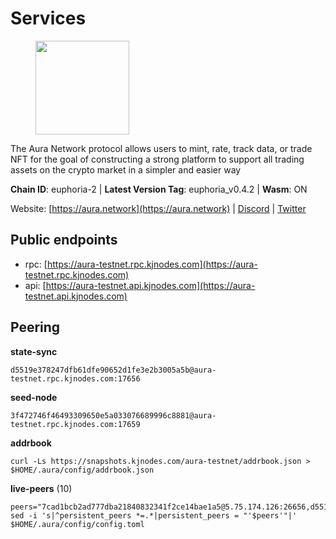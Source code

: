 # Services

<figure><img src="https://raw.githubusercontent.com/kj89/testnet_manuals/main/pingpub/logos/aura.png" width="150" alt=""><figcaption></figcaption></figure>

The Aura Network protocol allows users to mint, rate, track data,  or trade NFT for the goal of constructing a strong platform to  support all trading assets on the crypto market in a simpler and easier way

**Chain ID**: euphoria-2 | **Latest Version Tag**: euphoria_v0.4.2 | **Wasm**: ON

Website: [https://aura.network](https://aura.network) | [Discord](https://discord.gg/hpvF5QcWRf) | [Twitter](https://twitter.com/AuraNetworkHQ)


## Public endpoints

* rpc: [https://aura-testnet.rpc.kjnodes.com](https://aura-testnet.rpc.kjnodes.com)
* api: [https://aura-testnet.api.kjnodes.com](https://aura-testnet.api.kjnodes.com)

## Peering

**state-sync**

```
d5519e378247dfb61dfe90652d1fe3e2b3005a5b@aura-testnet.rpc.kjnodes.com:17656
```

**seed-node**

```
3f472746f46493309650e5a033076689996c8881@aura-testnet.rpc.kjnodes.com:17659
```

**addrbook**
```
curl -Ls https://snapshots.kjnodes.com/aura-testnet/addrbook.json > $HOME/.aura/config/addrbook.json
```

**live-peers** (10)
```
peers="7cad1bcb2ad777dba21840832341f2ce14bae1a5@5.75.174.126:26656,d5519e378247dfb61dfe90652d1fe3e2b3005a5b@65.109.68.190:17656,b2394ad608075aa405cdf4ab55e36376d93f7b1d@65.108.206.118:56656,5b2758dfcbcbc19b9a0ee04c09008b67c98cd7d9@162.244.35.40:24656,2e1407476ad3566eb11ac92ad1df4782c7ba83dd@18.143.61.108:26656,3d6b07bdb11754c8c8512525dac109d8bdee3857@65.21.53.39:7656,7812205773ac30f3d47200ac2391c79896c60135@54.254.220.113:26656,e874935eee84c8313dbb52ba497aed2d8d1f1245@65.108.237.231:27656,2694dd6c739393ad7066dc384e41a21b334f5a35@142.132.223.189:26656,003686d978739de9988cbfcc6e120c2db41f87b5@65.109.30.12:46656"
sed -i 's|^persistent_peers *=.*|persistent_peers = "'$peers'"|' $HOME/.aura/config/config.toml
```
